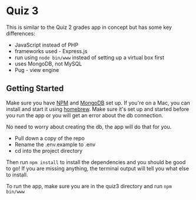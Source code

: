 # Quiz 3

This is similar to the Quiz 2 grades app in concept but has some key differences:

- JavaScript instead of PHP
- frameworks used - Express.js
- run using `node bin/www` instead of setting up a virtual box first
- uses MongoDB, not MySQL
- Pug - view engine

## Getting Started

Make sure you have [NPM](https://www.npmjs.com/get-npm) and [MongoDB](https://www.mongodb.com/) set up. If you're on a Mac, you can install and start it using [homebrew](https://docs.mongodb.com/manual/tutorial/install-mongodb-on-os-x/). Make sure it's set up and started before you run the app or you will get an error about the db connection.

No need to worry about creating the db, the app will do that for you.

- Pull down a copy of the repo 
- Rename the .env.example to .env
- cd into the project directory

Then run `npm install` to install the dependencies and you should be good to go! If you are missing anything, the terminal output will tell you what else to install.

To run the app, make sure you are in the quiz3 directory and run `npm bin/www`